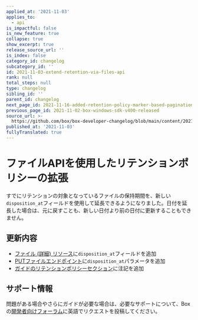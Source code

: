 ```yaml
---
applied_at: '2021-11-03'
applies_to:
  - api
is_impactful: false
is_new_feature: true
collapse: true
show_excerpt: true
release_source_url: ''
is_index: false
category_id: changelog
subcategory_id: ''
id: 2021-11-03-extend-retention-via-files-api
rank: null
total_steps: null
type: changelog
sibling_id: ''
parent_id: changelog
next_page_id: 2021-11-16-added-retention-policy-marker-based-pagination
previous_page_id: 2021-11-02-box-windows-sdk-v400-released
source_url: >-
  https://github.com/box/box-developer-changelog/blob/main/content/2021/11-03-extend-retention-via-files-api.md
published_at: '2021-11-03'
fullyTranslated: true
---
```

# ファイルAPIを使用したリテンションポリシーの拡張

すでにリテンションの対象となっているファイルの保持期間を、新しい`disposition_at`フィールドを使用して延長できるようになりました。日付を延長した場合は、元に戻すことも、新しい日付より前の日付に更新することもできません。

<!-- more -->

## 更新内容

* [ファイル (詳細) リソース][file-full]に`disposition_at`フィールドを追加
* [PUTファイルエンドポイント][file-put]に`disposition_at`パラメータを追加
* [ガイドのリテンションポリシーセクション][extend-retention]に注記を追加

## サポート情報

問題がある場合やさらにガイドが必要な場合は、必要なサポートについて、Boxの[開発者向けフォーラム][forum]に英語でリクエストを投稿してください。

[forum]: https://support.box.com/hc/en-us/community/topics/360001932973-Platform-and-Developer-Forum

[extend-retention]: g://retention-policies/#extend-retention-for-a-file

[file-put]: e://put-files-id/#param-disposition_at

[file-full]: e://resources/file--full/#param-disposition_at
